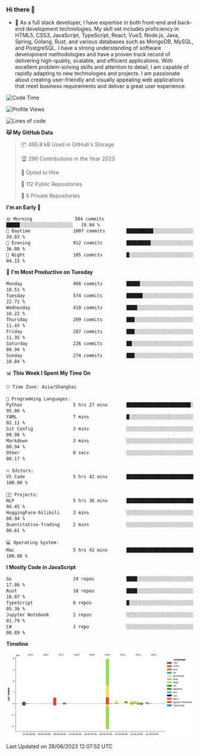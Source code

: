 ### Hi there 👋

- 🌱 As a full stack developer, I have expertise in both front-end and back-end development technologies. My skill set includes proficiency in HTML5, CSS3, JavaScript, TypeScript, React, Vue3, Node.js, Java, Spring, Golang, Rust, and various databases such as MongoDB, MySQL, and PostgreSQL. I have a strong understanding of software development methodologies and have a proven track record of delivering high-quality, scalable, and efficient applications. With excellent problem-solving skills and attention to detail, I am capable of rapidly adapting to new technologies and projects. I am passionate about creating user-friendly and visually appealing web applications that meet business requirements and deliver a great user experience.

<!--START_SECTION:waka-->
![Code Time](http://img.shields.io/badge/Code%20Time-1%2C045%20hrs%2013%20mins-blue)

![Profile Views](http://img.shields.io/badge/Profile%20Views-21-blue)

![Lines of code](https://img.shields.io/badge/From%20Hello%20World%20I%27ve%20Written-5.9%20million%20lines%20of%20code-blue)

**🐱 My GitHub Data** 

> 📦 495.8 kB Used in GitHub's Storage 
 > 
> 🏆 296 Contributions in the Year 2023
 > 
> 💼 Opted to Hire
 > 
> 📜 112 Public Repositories 
 > 
> 🔑 6 Private Repositories 
 > 
**I'm an Early 🐤** 

```text
🌞 Morning                504 commits         █████░░░░░░░░░░░░░░░░░░░░   19.94 % 
🌆 Daytime                1007 commits        ██████████░░░░░░░░░░░░░░░   39.83 % 
🌃 Evening                912 commits         █████████░░░░░░░░░░░░░░░░   36.08 % 
🌙 Night                  105 commits         █░░░░░░░░░░░░░░░░░░░░░░░░   04.15 % 
```
📅 **I'm Most Productive on Tuesday** 

```text
Monday                   468 commits         █████░░░░░░░░░░░░░░░░░░░░   18.51 % 
Tuesday                  574 commits         ██████░░░░░░░░░░░░░░░░░░░   22.71 % 
Wednesday                410 commits         ████░░░░░░░░░░░░░░░░░░░░░   16.22 % 
Thursday                 289 commits         ███░░░░░░░░░░░░░░░░░░░░░░   11.43 % 
Friday                   287 commits         ███░░░░░░░░░░░░░░░░░░░░░░   11.35 % 
Saturday                 226 commits         ██░░░░░░░░░░░░░░░░░░░░░░░   08.94 % 
Sunday                   274 commits         ███░░░░░░░░░░░░░░░░░░░░░░   10.84 % 
```


📊 **This Week I Spent My Time On** 

```text
🕑︎ Time Zone: Asia/Shanghai

💬 Programming Languages: 
Python                   5 hrs 27 mins       ████████████████████████░   95.80 % 
YAML                     7 mins              █░░░░░░░░░░░░░░░░░░░░░░░░   02.11 % 
Git Config               3 mins              ░░░░░░░░░░░░░░░░░░░░░░░░░   00.98 % 
Markdown                 3 mins              ░░░░░░░░░░░░░░░░░░░░░░░░░   00.94 % 
Other                    0 secs              ░░░░░░░░░░░░░░░░░░░░░░░░░   00.17 % 

🔥 Editors: 
VS Code                  5 hrs 42 mins       █████████████████████████   100.00 % 

🐱‍💻 Projects: 
NLP                      5 hrs 36 mins       █████████████████████████   98.45 % 
HuggingFace-bilibili     3 mins              ░░░░░░░░░░░░░░░░░░░░░░░░░   00.94 % 
Quantitative-Trading     2 mins              ░░░░░░░░░░░░░░░░░░░░░░░░░   00.61 % 

💻 Operating System: 
Mac                      5 hrs 42 mins       █████████████████████████   100.00 % 
```

**I Mostly Code in JavaScript** 

```text
Go                       20 repos            ████░░░░░░░░░░░░░░░░░░░░░   17.86 % 
Rust                     18 repos            ████░░░░░░░░░░░░░░░░░░░░░   16.07 % 
TypeScript               6 repos             █░░░░░░░░░░░░░░░░░░░░░░░░   05.36 % 
Jupyter Notebook         2 repos             ░░░░░░░░░░░░░░░░░░░░░░░░░   01.79 % 
C#                       1 repo              ░░░░░░░░░░░░░░░░░░░░░░░░░   00.89 % 
```



**Timeline**

![Lines of Code chart](https://raw.githubusercontent.com/elton/elton/main/assets/bar_graph.png)


 Last Updated on 28/06/2023 12:07:52 UTC
<!--END_SECTION:waka-->

<!--
**elton/elton** is a ✨ _special_ ✨ repository because its `README.md` (this file) appears on your GitHub profile.

Here are some ideas to get you started:

- 🔭 I’m currently working on ...
- 🌱 I’m currently learning ...
- 👯 I’m looking to collaborate on ...
- 🤔 I’m looking for help with ...
- 💬 Ask me about ...
- 📫 How to reach me: ...
- 😄 Pronouns: ...
- ⚡ Fun fact: ...
-->
